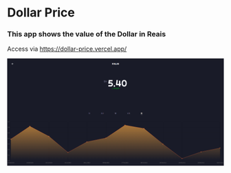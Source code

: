 # Dollar Price

### This app shows the value of the Dollar in Reais 



Access via https://dollar-price.vercel.app/

![image](https://github.com/AlexandreOSouza/dollar-price/blob/master/public/Screenshot.png)
